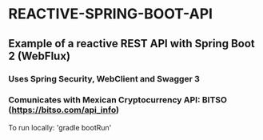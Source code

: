 # REACTIVE-SPRING-BOOT-API
## Example of a reactive REST API with Spring Boot 2 (WebFlux)
### Uses Spring Security, WebClient and Swagger 3
### Comunicates with Mexican Cryptocurrency API: BITSO (https://bitso.com/api_info)
To run locally: 'gradle bootRun'
